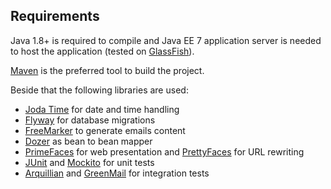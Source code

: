 Requirements
------------

Java 1.8+ is required to compile and Java EE 7 application server is needed to host the application (tested on [GlassFish](https://glassfish.java.net/)).

[Maven](https://maven.apache.org/) is the preferred tool to build the project. 

Beside that the following libraries are used:

- [Joda Time](http://www.joda.org/joda-time/) for date and time handling
- [Flyway](http://flywaydb.org/) for database migrations
- [FreeMarker](http://freemarker.incubator.apache.org/) to generate emails content
- [Dozer](http://dozer.sourceforge.net/) as bean to bean mapper
- [PrimeFaces](http://www.primefaces.org/) for web presentation and [PrettyFaces](http://www.ocpsoft.org/prettyfaces/) for URL rewriting
- [JUnit](http://junit.org/) and [Mockito](http://mockito.org/) for unit tests
- [Arquillian](http://arquillian.org/) and [GreenMail](http://www.icegreen.com/greenmail/) for integration tests
